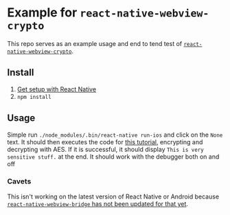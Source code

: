 # Example for `react-native-webview-crypto`

This repo serves as an example usage and
end to tend test of [`react-native-webview-crypto`](https://github.com/saulshanabrook/react-native-webview-crypto).


## Install

1. [Get setup with React Native](https://facebook.github.io/react-native/docs/getting-started.html)
2. `npm install`

## Usage

Simple run `./node_modules/.bin/react-native run-ios` and click on the `None` text. It should then
executes the code for [this tutorial](https://coolaj86.com/articles/webcrypto-encrypt-and-decrypt-with-aes/),
encrypting and decrypting with AES. If it is successful, it should display
`This is very sensitive stuff.` at the end. It should work with the debugger
both on and off

### Cavets
This isn't working on the latest version of React Native or Android
because [`react-native-webview-bridge` has not been updated for that yet](https://github.com/alinz/react-native-webview-bridge/issues/111#issuecomment-232780632).
